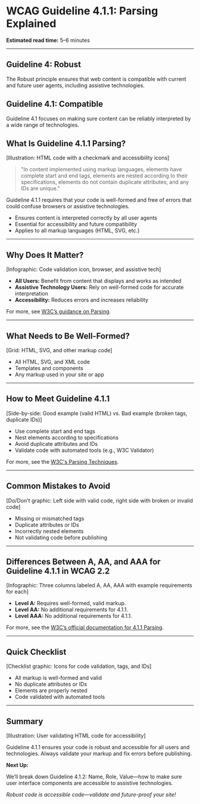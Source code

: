 <!--
title: WCAG Guideline 4.1.1: Parsing Explained
series: Making the Web Accessible for All
description: A practical guide to WCAG Guideline 4.1.1 (Parsing)—what it means, why it matters, and how to ensure your code is well-formed and accessible.
keywords: wcag 4.1.1, parsing, accessibility, web standards, code validation, user experience
image: wcag-4-1-1-parsing.png
imageAlt: Illustration of HTML code with a checkmark and accessibility icons
-->

# **WCAG Guideline 4.1.1: Parsing Explained**

**Estimated read time:** 5–6 minutes

---

## **Guideline 4: Robust**

The Robust principle ensures that web content is compatible with current and future user agents, including assistive technologies.

## **Guideline 4.1: Compatible**

Guideline 4.1 focuses on making sure content can be reliably interpreted by a wide range of technologies.

## **What Is Guideline 4.1.1 Parsing?**

[Illustration: HTML code with a checkmark and accessibility icons]

> "In content implemented using markup languages, elements have complete start and end tags, elements are nested according to their specifications, elements do not contain duplicate attributes, and any IDs are unique."

Guideline 4.1.1 requires that your code is well-formed and free of errors that could confuse browsers or assistive technologies.

- Ensures content is interpreted correctly by all user agents
- Essential for accessibility and future compatibility
- Applies to all markup languages (HTML, SVG, etc.)

---

## **Why Does It Matter?**

[Infographic: Code validation icon, browser, and assistive tech]

- **All Users:** Benefit from content that displays and works as intended
- **Assistive Technology Users:** Rely on well-formed code for accurate interpretation
- **Accessibility:** Reduces errors and increases reliability

For more, see [W3C’s guidance on Parsing](https://www.w3.org/WAI/WCAG22/Understanding/parsing.html).

---

## **What Needs to Be Well-Formed?**

[Grid: HTML, SVG, and other markup code]

- All HTML, SVG, and XML code
- Templates and components
- Any markup used in your site or app

---

## **How to Meet Guideline 4.1.1**

[Side-by-side: Good example (valid HTML) vs. Bad example (broken tags, duplicate IDs)]

- Use complete start and end tags
- Nest elements according to specifications
- Avoid duplicate attributes and IDs
- Validate code with automated tools (e.g., W3C Validator)

For more, see the [W3C's Parsing Techniques](https://www.w3.org/WAI/WCAG22/Techniques/html/H88).

---

## **Common Mistakes to Avoid**

[Do/Don't graphic: Left side with valid code, right side with broken or invalid code]

- Missing or mismatched tags
- Duplicate attributes or IDs
- Incorrectly nested elements
- Not validating code before publishing

---

## **Differences Between A, AA, and AAA for Guideline 4.1.1 in WCAG 2.2**

[Infographic: Three columns labeled A, AA, AAA with example requirements for each]

- **Level A:** Requires well-formed, valid markup.
- **Level AA:** No additional requirements for 4.1.1.
- **Level AAA:** No additional requirements for 4.1.1.

For more, see the [W3C’s official documentation for 4.1.1 Parsing](https://www.w3.org/WAI/WCAG22/Understanding/parsing.html).

---

## **Quick Checklist**

[Checklist graphic: Icons for code validation, tags, and IDs]

- All markup is well-formed and valid
- No duplicate attributes or IDs
- Elements are properly nested
- Code validated with automated tools

---

## **Summary**

[Illustration: User validating HTML code for accessibility]

Guideline 4.1.1 ensures your code is robust and accessible for all users and technologies. Always validate your markup and fix errors before publishing.

**Next Up:**

We’ll break down Guideline 4.1.2: Name, Role, Value—how to make sure user interface components are accessible to assistive technologies.

*Robust code is accessible code—validate and future-proof your site!*
